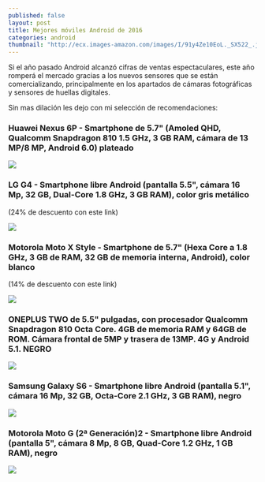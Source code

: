 ```yaml
---
published: false
layout: post
title: Mejores móviles Android de 2016
categories: android
thumbnail: "http://ecx.images-amazon.com/images/I/91y4Ze10EoL._SX522_.jpg"
---
```




Si el año pasado Android alcanzó cifras de ventas espectaculares, este año romperá el mercado gracias a los nuevos sensores que se están comercializando, principalmente en los apartados de cámaras fotográficas y sensores de huellas digitales.

Sin mas dilación les dejo con mi selección de recomendaciones:

### Huawei Nexus 6P - Smartphone de 5.7" (Amoled QHD, Qualcomm Snapdragon 810 1.5 GHz, 3 GB RAM, cámara de 13 MP/8 MP, Android 6.0) plateado

<a rel="nofollow" href="http://www.amazon.es/gp/product/B017EOVF8U/ref=as_li_ss_tl?ie=UTF8&camp=3626&creative=24822&creativeASIN=B017EOVF8U&linkCode=as2&tag=materiascrapb-21"> <img style="width:initial" src="http://ecx.images-amazon.com/images/I/41V9MizbQ5L.jpg"/></a><img src="http://ir-es.amazon-adsystem.com/e/ir?t=materiascrapb-21&l=as2&o=30&a=B017EOVF8U" width="1" height="1" border="0" alt="" style="border:none !important; margin:0px !important;" />

### LG G4 - Smartphone libre Android (pantalla 5.5", cámara 16 Mp, 32 GB, Dual-Core 1.8 GHz, 3 GB RAM), color gris metálico

(24% de descuento con este link)

<a rel="nofollow" href="http://www.amazon.es/gp/product/B00YNM5HCC/ref=as_li_ss_tl?ie=UTF8&camp=3626&creative=24822&creativeASIN=B00YNM5HCC&linkCode=as2&tag=materiascrapb-21"> <img style="width:initial" src="http://ecx.images-amazon.com/images/I/41V9MizbQ5L.jpg"/></a><img src="http://ir-es.amazon-adsystem.com/e/ir?t=materiascrapb-21&l=as2&o=30&a=B00YNM5HCC" width="1" height="1" border="0" alt="" style="border:none !important; margin:0px !important;" />


### Motorola Moto X Style - Smartphone de 5.7" (Hexa Core a 1.8 GHz, 3 GB de RAM, 32 GB de memoria interna, Android), color blanco

(14% de descuento con este link)

<a rel="nofollow" href="http://www.amazon.es/gp/product/B0154YH8LA/ref=as_li_ss_tl?ie=UTF8&camp=3626&creative=24822&creativeASIN=B0154YH8LA&linkCode=as2&tag=materiascrapb-21"> <img style="width:initial" src="http://ecx.images-amazon.com/images/I/41V9MizbQ5L.jpg"/></a><img src="http://ir-es.amazon-adsystem.com/e/ir?t=materiascrapb-21&l=as2&o=30&a=B0154YH8LA" width="1" height="1" border="0" alt="" style="border:none !important; margin:0px !important;" />

### ONEPLUS TWO de 5.5" pulgadas, con procesador Qualcomm Snapdragon 810 Octa Core. 4GB de memoria RAM y 64GB de ROM. Cámara frontal de 5MP y trasera de 13MP. 4G y Android 5.1. NEGRO
<a rel="nofollow" href="http://www.amazon.es/gp/product/B012NI1FHS/ref=as_li_ss_tl?ie=UTF8&camp=3626&creative=24822&creativeASIN=B012NI1FHS&linkCode=as2&tag=materiascrapb-21"> <img style="width:initial" src="http://ecx.images-amazon.com/images/I/41V9MizbQ5L.jpg"/></a><img src="http://ir-es.amazon-adsystem.com/e/ir?t=materiascrapb-21&l=as2&o=30&a=B012NI1FHS" width="1" height="1" border="0" alt="" style="border:none !important; margin:0px !important;" />

### Samsung Galaxy S6 - Smartphone libre Android (pantalla 5.1", cámara 16 Mp, 32 GB, Octa-Core 2.1 GHz, 3 GB RAM), negro

<a rel="nofollow" href="http://www.amazon.es/gp/product/B00TX5O8WE/ref=as_li_ss_tl?ie=UTF8&camp=3626&creative=24822&creativeASIN=B00TX5O8WE&linkCode=as2&tag=materiascrapb-21"> <img style="width:initial" src="http://ecx.images-amazon.com/images/I/41V9MizbQ5L.jpg"/></a><img src="http://ir-es.amazon-adsystem.com/e/ir?t=materiascrapb-21&l=as2&o=30&a=B00TX5O8WE" width="1" height="1" border="0" alt="" style="border:none !important; margin:0px !important;" />

###  Motorola Moto G (2ª Generación)2 - Smartphone libre Android (pantalla 5", cámara 8 Mp, 8 GB, Quad-Core 1.2 GHz, 1 GB RAM), negro

<a rel="nofollow" href="http://www.amazon.es/gp/product/B00N7P33Y0/ref=as_li_ss_tl?ie=UTF8&camp=3626&creative=24822&creativeASIN=B00N7P33Y0&linkCode=as2&tag=materiascrapb-21"> <img style="width:initial" src="http://ecx.images-amazon.com/images/I/41V9MizbQ5L.jpg"/></a><img src="http://ir-es.amazon-adsystem.com/e/ir?t=materiascrapb-21&l=as2&o=30&a=B00N7P33Y0" width="1" height="1" border="0" alt="" style="border:none !important; margin:0px !important;" />




